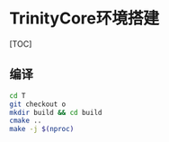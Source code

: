 # TrinityCore环境搭建

[TOC]



## 编译

```sh
cd T
git checkout o
mkdir build && cd build
cmake ..
make -j $(nproc)
```


